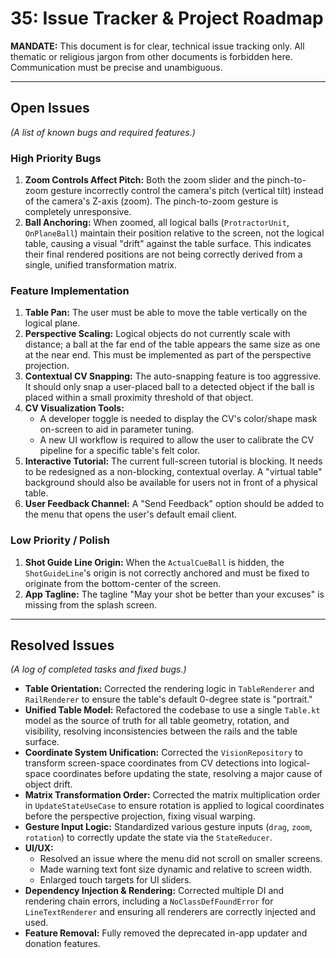 # 35: Issue Tracker & Project Roadmap

**MANDATE:** This document is for clear, technical issue tracking only. All thematic or religious jargon from other documents is forbidden here. Communication must be precise and unambiguous.

---
## Open Issues
*(A list of known bugs and required features.)*

### High Priority Bugs
1.  **Zoom Controls Affect Pitch:** Both the zoom slider and the pinch-to-zoom gesture incorrectly control the camera's pitch (vertical tilt) instead of the camera's Z-axis (zoom). The pinch-to-zoom gesture is completely unresponsive.
2.  **Ball Anchoring:** When zoomed, all logical balls (`ProtractorUnit`, `OnPlaneBall`) maintain their position relative to the screen, not the logical table, causing a visual "drift" against the table surface. This indicates their final rendered positions are not being correctly derived from a single, unified transformation matrix.

### Feature Implementation
1.  **Table Pan:** The user must be able to move the table vertically on the logical plane.
2.  **Perspective Scaling:** Logical objects do not currently scale with distance; a ball at the far end of the table appears the same size as one at the near end. This must be implemented as part of the perspective projection.
3.  **Contextual CV Snapping:** The auto-snapping feature is too aggressive. It should only snap a user-placed ball to a detected object if the ball is placed within a small proximity threshold of that object.
4.  **CV Visualization Tools:**
    * A developer toggle is needed to display the CV's color/shape mask on-screen to aid in parameter tuning.
    * A new UI workflow is required to allow the user to calibrate the CV pipeline for a specific table's felt color.
5.  **Interactive Tutorial:** The current full-screen tutorial is blocking. It needs to be redesigned as a non-blocking, contextual overlay. A "virtual table" background should also be available for users not in front of a physical table.
6.  **User Feedback Channel:** A "Send Feedback" option should be added to the menu that opens the user's default email client.

### Low Priority / Polish
1.  **Shot Guide Line Origin:** When the `ActualCueBall` is hidden, the `ShotGuideLine`'s origin is not correctly anchored and must be fixed to originate from the bottom-center of the screen.
2.  **App Tagline:** The tagline "May your shot be better than your excuses" is missing from the splash screen.

---
## Resolved Issues
*(A log of completed tasks and fixed bugs.)*

* **Table Orientation:** Corrected the rendering logic in `TableRenderer` and `RailRenderer` to ensure the table's default 0-degree state is "portrait."
* **Unified Table Model:** Refactored the codebase to use a single `Table.kt` model as the source of truth for all table geometry, rotation, and visibility, resolving inconsistencies between the rails and the table surface.
* **Coordinate System Unification:** Corrected the `VisionRepository` to transform screen-space coordinates from CV detections into logical-space coordinates before updating the state, resolving a major cause of object drift.
* **Matrix Transformation Order:** Corrected the matrix multiplication order in `UpdateStateUseCase` to ensure rotation is applied to logical coordinates before the perspective projection, fixing visual warping.
* **Gesture Input Logic:** Standardized various gesture inputs (`drag`, `zoom`, `rotation`) to correctly update the state via the `StateReducer`.
* **UI/UX:**
    * Resolved an issue where the menu did not scroll on smaller screens.
    * Made warning text font size dynamic and relative to screen width.
    * Enlarged touch targets for UI sliders.
* **Dependency Injection & Rendering:** Corrected multiple DI and rendering chain errors, including a `NoClassDefFoundError` for `LineTextRenderer` and ensuring all renderers are correctly injected and used.
* **Feature Removal:** Fully removed the deprecated in-app updater and donation features.